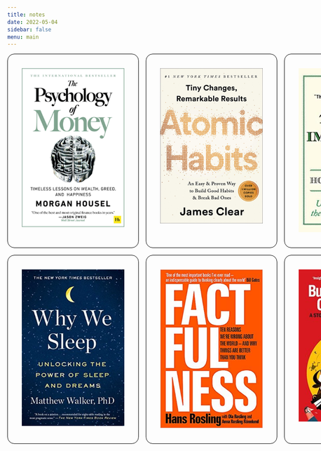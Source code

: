 ```yaml
---
title: notes
date: 2022-05-04
sidebar: false
menu: main
---
```




<meta name="viewport" content="width=device-width, initial-scale=1.0">


<style>
* {
  box-sizing: border-box;
}
body {
  padding: 1rem;
}

/* Just for the fallback layout */

main {
  max-width: 500px;
  margin: 0 auto;
}
article {
  margin: 1rem 0;
}

/* Now lets do a Grid-based layout */

@supports (display: grid) {
  main {
    max-width: 10000px;
    margin: 0;
  }
  article {
    margin: 0;
  }
  .reads {
    display: grid;
    grid-template-columns: repeat(3, minmax(300px, 1fr));
    grid-gap: 1rem;
  }
}

.reads {
  font-family: Avenir, Roboto, Helvetica, san-serif;
  font-size: 80%;
}
.book-item {
  display: flex;
  flex-flow: column;
  border:  1px solid black;
  border-radius: 1rem;
  padding: 2rem;
}
.book-item > h1 {
  margin: 1rem 1rem 0;
}
.book-item > ul {
  margin: 0 0 1rem;
}
.book-item > p {
  margin: 0.25em 1rem 1rem;
}
.book-item > img {
  order: -1;
  align-self: center;
}
.book-item > button {
  margin-top: auto;
  background: teal;
  color: white;
  padding: 0.5rem;
  border: none;
  border-radius: 1rem;
  font-size: 1.2rem;
}

@media only screen and (max-width:800px) {
  /* For tablets: */
  .reads, .book-item {
    width: 80%;
    padding: 0;
  }
  .right, .book-item {
    width: 100%;
  }
  .reads {
    display: grid;
    grid-template-columns: repeat(1, minmax(300px, 1fr));
    grid-gap: 1rem;
  }
}
@media only screen and (max-width:500px) {
  /* For mobile phones: */
  .menu, .reads, .right, .book-item {
    width: 100%;
  }

  .reads {
    display: grid;
    grid-template-columns: repeat(1, minmax(300px, 1fr));
    grid-gap: 1rem;
  }
}

    </style>

<main class="reads">
  <article class="book-item">
    <a href="https://dheepak.notion.site/The-Psychology-of-Money-658df60998d74409bfb03ac3135e1f04"  target="_blank" >
    <img src="https://github.com/dheepakg/dheepakg.github.io/blob/main/assets/images/Books/psych-money.jpg?raw=true" style="width:100%;" >
    </a>
  </article>


 <article class="book-item">
    <a href="https://dheepak.notion.site/The-Psychology-of-Money-658df60998d74409bfb03ac3135e1f04"  target="_blank" >
    <img src="https://github.com/dheepakg/dheepakg.github.io/blob/main/assets/images/Books/atomicHabits.jpeg?raw=true" style="width:100%;" >
    </a>
  </article>



  <article class="book-item">
    <a href="https://dheepak.notion.site/The-Most-Important-Thing-Uncommon-Sense-for-The-Thoughtful-Investor-32e8601eea944a33ada5aaf3b7cb9d8d" target="_blank">
    <img src="https://github.com/dheepakg/dheepakg.github.io/blob/main/assets/images/Books/important-things.jpg?raw=true" style="width:100%;" >
     </a>
  </article>

  <article class="book-item">
    <a href="https://dheepak.notion.site/Why-We-Sleep-Unlocking-the-Power-of-Sleep-and-Dreams-4973c31285304d60b699383fb5358491" target="_blank">
    <img src="https://github.com/dheepakg/dheepakg.github.io/blob/main/assets/images/Books/4-why-we-sleep.jpeg?raw=true" style="width:100%;" >
    </a>
  </article>

<article class="book-item">
    <a href="https://dheepak.notion.site/Factfulness-Ten-Reasons-We-re-Wrong-About-The-World-And-Why-Things-Are-Better-Than-You-Think-f29462008ba04eb983fbffaa3caa73f9" target="_blank">
    <img src="https://github.com/dheepakg/dheepakg.github.io/blob/main/assets/images/Books/factfullness.jpg?raw=true" style="width:100%;" >
    </a>
  </article>


  <article class="book-item">
    <a href="https://dheepak.notion.site/Bulls-Bears-and-Other-Beasts-4c8d3bb670194136bb3224b561447e77" target="_blank">
    <img src="https://github.com/dheepakg/dheepakg.github.io/blob/main/assets/images/Books/bulls-bears.jpeg?raw=true" style="width:100%;">
     </a>
  </article>



  </article>
</main>
